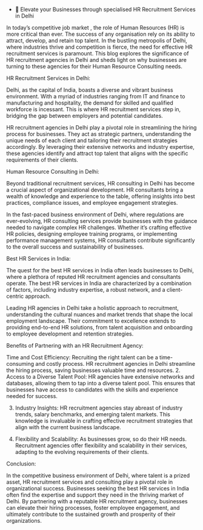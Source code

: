 - 👋 Elevate your Businesses through specialised HR Recruitment Services in Delhi

In today’s competitive job market , the role of Human Resources (HR) is more critical than ever. The success of any organisation rely on its ability to attract, develop, and retain top talent. In the bustling metropolis of Delhi, where industries thrive and competition is fierce, the need for effective HR recruitment services is paramount. This blog explores the significance of HR recruitment agencies in Delhi and sheds light on why businesses are turning to these agencies for their Human Resource Consulting needs.

HR Recruitment Services in Delhi:

Delhi, as the capital of India, boasts a diverse and vibrant business environment. With a myriad of industries ranging from IT and finance to manufacturing and hospitality, the demand for skilled and qualified workforce is incessant. This is where HR recruitment services step in, bridging the gap between employers and potential candidates.

HR recruitment agencies in Delhi play a pivotal role in streamlining the hiring process for businesses. They act as strategic partners, understanding the unique needs of each client and tailoring their recruitment strategies accordingly. By leveraging their extensive networks and industry expertise, these agencies identify and attract top talent that aligns with the specific requirements of their clients.

Human Resource Consulting in Delhi:

Beyond traditional recruitment services, HR consulting in Delhi has become a crucial aspect of organizational development. HR consultants bring a wealth of knowledge and experience to the table, offering insights into best practices, compliance issues, and employee engagement strategies.

In the fast-paced business environment of Delhi, where regulations are ever-evolving, HR consulting services provide businesses with the guidance needed to navigate complex HR challenges. Whether it’s crafting effective HR policies, designing employee training programs, or implementing performance management systems, HR consultants contribute significantly to the overall success and sustainability of businesses.

Best HR Services in India:

The quest for the best HR services in India often leads businesses to Delhi, where a plethora of reputed HR recruitment agencies and consultants operate. The best HR services in India are characterized by a combination of factors, including industry expertise, a robust network, and a client-centric approach.

Leading HR agencies in Delhi take a holistic approach to recruitment, understanding the cultural nuances and market trends that shape the local employment landscape. Their commitment to excellence extends to providing end-to-end HR solutions, from talent acquisition and onboarding to employee development and retention strategies.

Benefits of Partnering with an HR Recruitment Agency:

Time and Cost Efficiency: Recruiting the right talent can be a time-consuming and costly process. HR recruitment agencies in Delhi streamline the hiring process, saving businesses valuable time and resources.
2. Access to a Diverse Talent Pool: HR agencies have extensive networks and databases, allowing them to tap into a diverse talent pool. This ensures that businesses have access to candidates with the skills and experience needed for success.

3. Industry Insights: HR recruitment agencies stay abreast of industry trends, salary benchmarks, and emerging talent markets. This knowledge is invaluable in crafting effective recruitment strategies that align with the current business landscape.

4. Flexibility and Scalability: As businesses grow, so do their HR needs. Recruitment agencies offer flexibility and scalability in their services, adapting to the evolving requirements of their clients.

Conclusion:

In the competitive business environment of Delhi, where talent is a prized asset, HR recruitment services and consulting play a pivotal role in organizational success. Businesses seeking the best HR services in India often find the expertise and support they need in the thriving market of Delhi. By partnering with a reputable HR recruitment agency, businesses can elevate their hiring processes, foster employee engagement, and ultimately contribute to the sustained growth and prosperity of their organizations.
